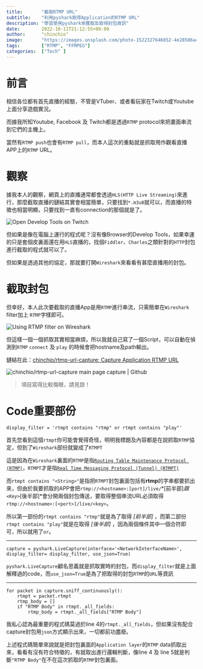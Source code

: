 ```yaml
---
title:       "截取RTMP URL"
subtitle:    "利用pyshark取得Application的RTMP URL"
description: "學習使用pyshark來獲取及取得封包資訊"
date:        2022-10-11T21:12:55+08:00
author:      "chinchio"
image:       "https://images.unsplash.com/photo-1522327646852-4e28586a40dd?ixlib=rb-1.2.1&dl=nicolas-lb-uVSyr0EUaLY-unsplash.jpg&q=80&fm=jpg&crop=entropy&cs=tinysrgb"
tags:        ["RTMP", "FFMPEG"]
categories:  ["Tech" ]
---
```


# 前言
相信各位都有首先直播的經驗，不管是VTuber、或者看玩家在Twitch或Youtube上面分享遊戲實況。

而據我所知Youtube, Facebook 及 Twitch都是透過`RTMP` protocol來把畫面串流到它們的主機上。

當然有`RTMP push`也會有`RTMP pull`，而本人這次的重點就是抓取用作觀看直播APP上的`RTMP` URL。

# 觀察
據我本人的觀察，網頁上的直播通常都會透過`HLS(HTTP Live Streaming)`來進行，那麼截取直播的鏈結其實會相當簡單，只要找到`*.m3u8`就可以，而直播的特徵也相當明顯，只要找到一直有connection的那個就是了。

![Open Develop Tools on Twitch](https://i.imgur.com/iscsr0k.png)

但如果是像在電腦上運行的程式呢？沒有像Browser的Develop Tools，如果幸運的只是套個皮裏面還在用`HLS`直播的，找個`Fiddler`、`Charles`之類針對的`HTTP`封包進行截取的程式就可以了。

但如果是透過其他的協定，那就要打開`Wireshark`來看看有甚麼直播用的封包。

# 截取封包

但幸好，本人此次要截取的直播App是用`RTMP`進行串流，只需簡單在`Wireshark` filter加上 `RTMP`字樣即可。

![Using `RTMP` filter on `Wireshark`](https://i.imgur.com/Sa4rdSJ.png)

但這樣一個一個抓取其實相當麻煩，所以我就自己寫了一個Script，可以自動在偵測到`RTMP` `connect` 及 `play` 的時候會把hostname及path輸出。

鏈結在此：[chinchio/rtmp-url-capture: Capture Application RTMP URL](https://github.com/chinchio/rtmp-url-capture)

![chinchio/rtmp-url-capture main page capture | Github](https://i.imgur.com/MDXcLIt.png)

> 項目寫得比較傷眼，請見諒！

# Code重要部份
```python=
display_filter = 'rtmpt contains "rtmp" or rtmpt contains "play"'
```
首先您看到這個`rtmpt`你可能會覺得奇怪，明明我標題及內容都是在說抓取`RTMP`協定，但到了`Wireshark`部份就變成了`RTMPT`

這是因為在`Wireshark`裏面的`RTMP`是指[`Routing Table Maintenance Protocol (RTMP)`](https://wiki.wireshark.org/RTMP.md)，`RTMPT`才是指[`Real Time Messaging Protocol (Tunnel) (RTMPT)`](https://wiki.wireshark.org/RTMPT.md)

而`rtmpt contains "<String>"`是指把`RTMPT`封包裏面包括有**rtmp**的字串都要抓出來，但由於我要抓取的APP會把`rtmp://<hostname>:[port]/live/`*[前半部]*跟`<Key>`*[後半部]*會分開兩個封包傳送，要取得整個串流URL必須取得`rtmp://<hostname>:[<port>]/live/<key>`。

所以第一部份的`rtmpt contains "rtmp"`就是為了取得 *[前半部]* ，而第二部份`rtmpt contains "play"`就是在取得 *[後半部]* ，因為兩個條件其中一個合符即可，所以就用了`or`。

---

```python=
capture = pyshark.LiveCapture(interface='<NetworkInterfaceName>', display_filter= display_filter, use_json=True)
```
`pyshark.LiveCapture`顧名思義就是抓取實時的封包，而`display_filter`就是上面解釋過的code，而`use_json=True`是為了把取得的封包`RTMP`的`URL`等資訊

---

```python=
for packet in capture.sniff_continuously():
    rtmpt = packet.rtmpt
    rtmp_body = []
    if "RTMP Body" in rtmpt._all_fields:
        rtmp_body = rtmpt._all_fields["RTMP Body"]
```
我私心認為最重要的程式碼莫過於line 4的`rtmpt._all_fields`，但如果沒有配合capture封包用`json`方式顯示出來，一切都前功盡廢。

上述程式碼簡單來說就是把封包裏面的`Application layer`的`RTMP` data抓取出來，看看有沒有符合特徵的，有就取出進行邏輯判斷，像line 4 及 line 5就是判斷`"RTMP Body"`在不在這次抓取的`RTMP`封包裏面。

